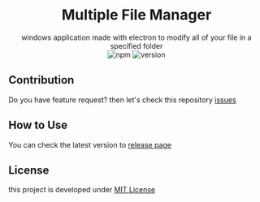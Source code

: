 <div align="center">

# Multiple File Manager
windows application made with electron to modify all of your file in a specified folder  
![npm](https://img.shields.io/badge/npm-5.6.0-blue.svg) 
![version](https://img.shields.io/badge/latest-1.1.0-brightgreen.svg) 
</div>

## Contribution
Do you have feature request? then let's check this repository [issues](https://github.com/dhanyn10/multiple-file-manager/issues)

## How to Use
You can check the latest version to [release page](https://github.com/dhanyn10/multiple-file-manager/releases)
  
## License
this project is developed under [MIT License](LICENSE)
